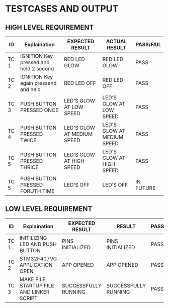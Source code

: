 # TESTCASES AND OUTPUT
## HIGH LEVEL REQUIREMENT
|  ID   | Explaination | EXPECTED RESULT | ACTUAL RESULT  | PASS/FAIL |
| ----- | ----------- | --------------- | ------  | --------- |
| TC 1 |   IGNITION Key pressed and held 2 second | RED LED GLOW | RED LED GLOW | PASS |
| TC 2 |   IGNITION Key again pressend and held | RED LED OFF | RED LED OFF | PASS |
| TC 3 |   PUSH BUTTON PRESSED ONCE | LED'S GLOW AT LOW SPEED | LED'S GLOW AT LOW SPEED  | PASS |
| TC 4 |   PUSH BUTTON PRESSED TWICE  |  LED'S GLOW AT MEDIUM SPEED   |  LED'S GLOW AT MEDIUM SPEED | PASS  |
| TC 5 |   PUSH BUTTON PRESSED THRICE |  LED'S GLOW AT HIGH SPEED |  LED'S GLOW AT HIGH SPEED | PASS  |
| TC 5 |   PUSH BUTTON PRESSED FORUTH TIME | LED'S OFF | LED'S OFF |IN FUTURE |
## LOW LEVEL REQUIREMENT
|  ID   | Explaination | EXPECTED RESULT | RESULT  | PASS/FAIL |
| ----- | ----------- | --------------- | ------  | --------- |
| TC 1 |   INITILIZING LED AND PUSH BUTTON   |  PINS INITIALIZED   |  PINS INITIALIZED | PASS  |
| TC 2 |   STM32F407VG APPLICATION OPEN  |  APP OPENED   |  APP OPENED | PASS  |
| TC 3 |   MAKE FILE, STARTUP FILE AND LINKER SCRIPT   |  SUCCESSFULLY RUNNING  |  SUCCESSFULLY RUNNING | PASS  |

